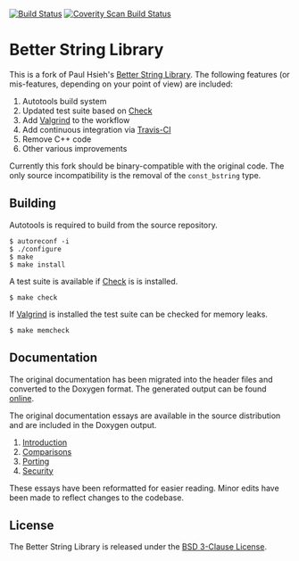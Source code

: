 [![Build Status](https://travis-ci.org/msteinert/bstring.png?branch=master)](https://travis-ci.org/msteinert/bstring)
[![Coverity Scan Build Status](https://scan.coverity.com/projects/3174/badge.svg)](https://scan.coverity.com/projects/3174)

# Better String Library

This is a fork of Paul Hsieh's [Better String Library][1]. The following
features (or mis-features, depending on your point of view) are included:

1. Autotools build system
2. Updated test suite based on [Check][2]
3. Add [Valgrind][3] to the workflow
4. Add continuous integration via [Travis-CI][4]
5. Remove C++ code
6. Other various improvements

Currently this fork should be binary-compatible with the original code. The
only source incompatibility is the removal of the `const_bstring` type.

## Building

Autotools is required to build from the source repository.

    $ autoreconf -i
    $ ./configure
    $ make
    $ make install

A test suite is available if [Check][2] is is installed.

    $ make check

If [Valgrind][3] is installed the test suite can be checked for memory leaks.

    $ make memcheck

## Documentation

The original documentation has been migrated into the header files and
converted to the Doxygen format. The generated output can be found
[online][5].

The original documentation essays are available in the source distribution
and are included in the Doxygen output.

1. [Introduction](doc/introduction.md)
2. [Comparisons](doc/comparisons.md)
3. [Porting](doc/porting.md)
4. [Security](doc/security.md)

These essays have been reformatted for easier reading. Minor edits have been
made to reflect changes to the codebase.

## License

The Better String Library is released under the [BSD 3-Clause License][6].

[1]: http://bstring.sourceforge.net/
[2]: http://check.sourceforge.net/
[3]: http://valgrind.org/
[4]: https://travis-ci.org/msteinert/bstring
[5]: http://mike.steinert.ca/bstring/doc/
[6]: http://opensource.org/licenses/BSD-3-Clause
